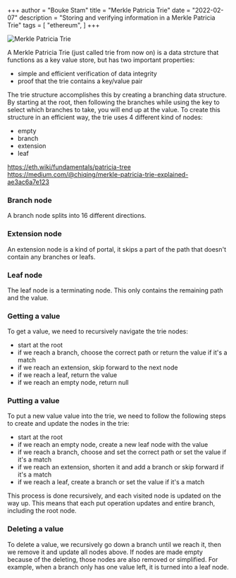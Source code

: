 +++ 
author = "Bouke Stam" 
title = "Merkle Patricia Trie" 
date = "2022-02-07" 
description = "Storing and verifying information in a Merkle Patricia Trie" 
tags = [ "ethereum", ] 
+++

![Merkle Patricia Trie](/images/trie.png)

A Merkle Patricia Trie (just called trie from now on) is a data strcture that functions as a key value store, but has two important properties:

- simple and efficient verification of data integrity
- proof that the trie contains a key/value pair

The trie structure accomplishes this by creating a branching data structure. By starting at the root, then following the branches while using the key to select which branches to take, you will end up at the value. To create this structure in an efficient way, the trie uses 4 different kind of nodes:

- empty
- branch
- extension
- leaf

https://eth.wiki/fundamentals/patricia-tree
https://medium.com/@chiqing/merkle-patricia-trie-explained-ae3ac6a7e123

### Branch node

A branch node splits into 16 different directions.

### Extension node

An extension node is a kind of portal, it skips a part of the path that doesn't contain any branches or leafs.

### Leaf node

The leaf node is a terminating node. This only contains the remaining path and the value.

### Getting a value

To get a value, we need to recursively navigate the trie nodes:

- start at the root
- if we reach a branch, choose the correct path or return the value if it's a match
- if we reach an extension, skip forward to the next node
- if we reach a leaf, return the value
- if we reach an empty node, return null

### Putting a value

To put a new value value into the trie, we need to follow the following steps to create and update the nodes in the trie:

- start at the root
- if we reach an empty node, create a new leaf node with the value
- if we reach a branch, choose and set the correct path or set the value if it's a match
- if we reach an extension, shorten it and add a branch or skip forward if it's a match
- if we reach a leaf, create a branch or set the value if it's a match

This process is done recursively, and each visited node is updated on the way up.
This means that each put operation updates and entire branch, including the root node.

### Deleting a value

To delete a value, we recursively go down a branch until we reach it, then we remove it and update all nodes above.
If nodes are made empty because of the deleting, those nodes are also removed or simplified.
For example, when a branch only has one value left, it is turned into a leaf node.